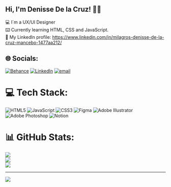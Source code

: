 ## Hi, I'm Denisse De la Cruz! ✌🏼 <br/>

💻 I´m a UX/UI Designer <br/>
⌨️ Currently learning HTML, CSS and JavaScript.<br/>
📧 My LinkedIn profile: https://www.linkedin.com/in/milagros-denisse-de-la-cruz-mancebo-1477aa212/ <br/>


## 🌐 Socials:
[![Behance](https://img.shields.io/badge/Behance-1769ff?logo=behance&logoColor=white)](https://behance.net/https://www.behance.net/denissedelacruz1) [![LinkedIn](https://img.shields.io/badge/LinkedIn-%230077B5.svg?logo=linkedin&logoColor=white)](https://linkedin.com/in/https://www.linkedin.com/in/milagros-denisse-de-la-cruz-mancebo-1477aa212/) [![email](https://img.shields.io/badge/Email-D14836?logo=gmail&logoColor=white)](mailto:denissedelacruz12@gmail.com) 

# 💻 Tech Stack:
![HTML5](https://img.shields.io/badge/html5-%23E34F26.svg?style=for-the-badge&logo=html5&logoColor=white) ![JavaScript](https://img.shields.io/badge/javascript-%23323330.svg?style=for-the-badge&logo=javascript&logoColor=%23F7DF1E) ![CSS3](https://img.shields.io/badge/css3-%231572B6.svg?style=for-the-badge&logo=css3&logoColor=white) ![Figma](https://img.shields.io/badge/figma-%23F24E1E.svg?style=for-the-badge&logo=figma&logoColor=white) ![Adobe Illustrator](https://img.shields.io/badge/adobe%20illustrator-%23FF9A00.svg?style=for-the-badge&logo=adobe%20illustrator&logoColor=white) ![Adobe Photoshop](https://img.shields.io/badge/adobe%20photoshop-%2331A8FF.svg?style=for-the-badge&logo=adobe%20photoshop&logoColor=white) ![Notion](https://img.shields.io/badge/Notion-%23000000.svg?style=for-the-badge&logo=notion&logoColor=white)
# 📊 GitHub Stats:
![](https://github-readme-stats.vercel.app/api?username=DenisseDelaCruz12&theme=onedark&hide_border=true&include_all_commits=false&count_private=false)<br/>
![](https://nirzak-streak-stats.vercel.app/?user=DenisseDelaCruz12&theme=onedark&hide_border=true)<br/>
![](https://github-readme-stats.vercel.app/api/top-langs/?username=DenisseDelaCruz12&theme=onedark&hide_border=true&include_all_commits=false&count_private=false&layout=compact)

---
[![](https://visitcount.itsvg.in/api?id=DenisseDelaCruz12&icon=0&color=0)](https://visitcount.itsvg.in)

<!-- Proudly created with GPRM ( https://gprm.itsvg.in ) -->
